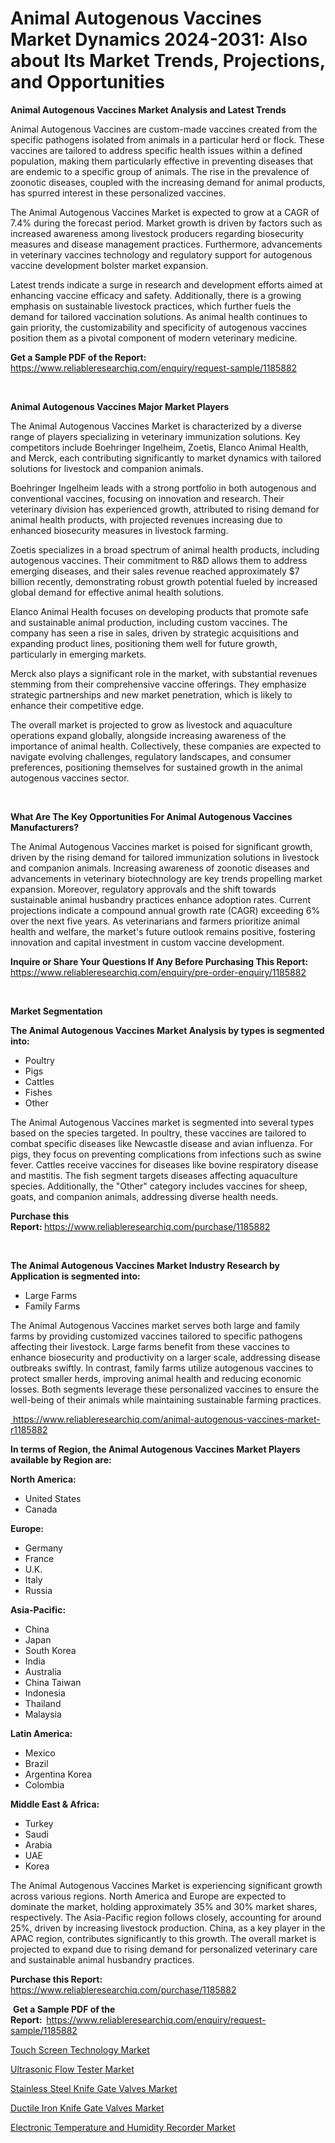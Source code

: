 <p><h1>Animal Autogenous Vaccines Market Dynamics 2024-2031: Also about Its Market Trends, Projections, and Opportunities</h1></p><p><strong>Animal Autogenous Vaccines Market Analysis and Latest Trends</strong></p>
<p><p>Animal Autogenous Vaccines are custom-made vaccines created from the specific pathogens isolated from animals in a particular herd or flock. These vaccines are tailored to address specific health issues within a defined population, making them particularly effective in preventing diseases that are endemic to a specific group of animals. The rise in the prevalence of zoonotic diseases, coupled with the increasing demand for animal products, has spurred interest in these personalized vaccines.</p><p>The Animal Autogenous Vaccines Market is expected to grow at a CAGR of 7.4% during the forecast period. Market growth is driven by factors such as increased awareness among livestock producers regarding biosecurity measures and disease management practices. Furthermore, advancements in veterinary vaccines technology and regulatory support for autogenous vaccine development bolster market expansion. </p><p>Latest trends indicate a surge in research and development efforts aimed at enhancing vaccine efficacy and safety. Additionally, there is a growing emphasis on sustainable livestock practices, which further fuels the demand for tailored vaccination solutions. As animal health continues to gain priority, the customizability and specificity of autogenous vaccines position them as a pivotal component of modern veterinary medicine.</p></p>
<p><strong>Get a Sample PDF of the Report:&nbsp;</strong> <a href="https://www.reliableresearchiq.com/enquiry/request-sample/1185882?utm_campaign=114&utm_medium=2&utm_source=Github&utm_content=ia&utm_term=22102024&utm_id=animal-autogenous-vaccines">https://www.reliableresearchiq.com/enquiry/request-sample/1185882</a></p>
<p>&nbsp;</p>
<p><strong>Animal Autogenous Vaccines Major Market Players</strong></p>
<p><p>The Animal Autogenous Vaccines Market is characterized by a diverse range of players specializing in veterinary immunization solutions. Key competitors include Boehringer Ingelheim, Zoetis, Elanco Animal Health, and Merck, each contributing significantly to market dynamics with tailored solutions for livestock and companion animals.</p><p>Boehringer Ingelheim leads with a strong portfolio in both autogenous and conventional vaccines, focusing on innovation and research. Their veterinary division has experienced growth, attributed to rising demand for animal health products, with projected revenues increasing due to enhanced biosecurity measures in livestock farming.</p><p>Zoetis specializes in a broad spectrum of animal health products, including autogenous vaccines. Their commitment to R&D allows them to address emerging diseases, and their sales revenue reached approximately $7 billion recently, demonstrating robust growth potential fueled by increased global demand for effective animal health solutions.</p><p>Elanco Animal Health focuses on developing products that promote safe and sustainable animal production, including custom vaccines. The company has seen a rise in sales, driven by strategic acquisitions and expanding product lines, positioning them well for future growth, particularly in emerging markets.</p><p>Merck also plays a significant role in the market, with substantial revenues stemming from their comprehensive vaccine offerings. They emphasize strategic partnerships and new market penetration, which is likely to enhance their competitive edge.</p><p>The overall market is projected to grow as livestock and aquaculture operations expand globally, alongside increasing awareness of the importance of animal health. Collectively, these companies are expected to navigate evolving challenges, regulatory landscapes, and consumer preferences, positioning themselves for sustained growth in the animal autogenous vaccines sector.</p></p>
<p>&nbsp;</p>
<p><strong>What Are The Key Opportunities For Animal Autogenous Vaccines Manufacturers?</strong></p>
<p><p>The Animal Autogenous Vaccines market is poised for significant growth, driven by the rising demand for tailored immunization solutions in livestock and companion animals. Increasing awareness of zoonotic diseases and advancements in veterinary biotechnology are key trends propelling market expansion. Moreover, regulatory approvals and the shift towards sustainable animal husbandry practices enhance adoption rates. Current projections indicate a compound annual growth rate (CAGR) exceeding 6% over the next five years. As veterinarians and farmers prioritize animal health and welfare, the market's future outlook remains positive, fostering innovation and capital investment in custom vaccine development.</p></p>
<p><strong>Inquire or Share Your Questions If Any Before Purchasing This Report:</strong> <a href="https://www.reliableresearchiq.com/enquiry/pre-order-enquiry/1185882?utm_campaign=114&utm_medium=2&utm_source=Github&utm_content=ia&utm_term=22102024&utm_id=animal-autogenous-vaccines">https://www.reliableresearchiq.com/enquiry/pre-order-enquiry/1185882</a></p>
<p>&nbsp;</p>
<p><strong>Market Segmentation</strong></p>
<p><strong>The Animal Autogenous Vaccines Market Analysis by types is segmented into:</strong></p>
<p><ul><li>Poultry</li><li>Pigs</li><li>Cattles</li><li>Fishes</li><li>Other</li></ul></p>
<p><p>The Animal Autogenous Vaccines market is segmented into several types based on the species targeted. In poultry, these vaccines are tailored to combat specific diseases like Newcastle disease and avian influenza. For pigs, they focus on preventing complications from infections such as swine fever. Cattles receive vaccines for diseases like bovine respiratory disease and mastitis. The fish segment targets diseases affecting aquaculture species. Additionally, the "Other" category includes vaccines for sheep, goats, and companion animals, addressing diverse health needs.</p></p>
<p><strong>Purchase this Report:&nbsp;</strong><a href="https://www.reliableresearchiq.com/purchase/1185882?utm_campaign=114&utm_medium=2&utm_source=Github&utm_content=ia&utm_term=22102024&utm_id=animal-autogenous-vaccines">https://www.reliableresearchiq.com/purchase/1185882</a></p>
<p>&nbsp;</p>
<p><strong>The Animal Autogenous Vaccines Market Industry Research by Application is segmented into:</strong></p>
<p><ul><li>Large Farms</li><li>Family Farms</li></ul></p>
<p><p>The Animal Autogenous Vaccines market serves both large and family farms by providing customized vaccines tailored to specific pathogens affecting their livestock. Large farms benefit from these vaccines to enhance biosecurity and productivity on a larger scale, addressing disease outbreaks swiftly. In contrast, family farms utilize autogenous vaccines to protect smaller herds, improving animal health and reducing economic losses. Both segments leverage these personalized vaccines to ensure the well-being of their animals while maintaining sustainable farming practices.</p></p>
<p><a href="https://www.reliableresearchiq.com/animal-autogenous-vaccines-market-r1185882?utm_campaign=114&utm_medium=2&utm_source=Github&utm_content=ia&utm_term=22102024&utm_id=animal-autogenous-vaccines">&nbsp;https://www.reliableresearchiq.com/animal-autogenous-vaccines-market-r1185882</a></p>
<p><strong>In terms of Region, the Animal Autogenous Vaccines Market Players available by Region are:</strong></p>
<p>
    <p> <strong> North America: </strong>
        <ul>
            <li>United States</li>
            <li>Canada</li>
        </ul>
        </p> 
    <p> <strong> Europe: </strong>
        <ul>
            <li>Germany</li>
            <li>France</li>
            <li>U.K.</li>
            <li>Italy</li>
            <li>Russia</li>
        </ul>
        </p> 
    <p> <strong> Asia-Pacific: </strong>
        <ul>
            <li>China</li>
            <li>Japan</li>
            <li>South Korea</li>
            <li>India</li>
            <li>Australia</li>
            <li>China Taiwan</li>
            <li>Indonesia</li>
            <li>Thailand</li>
            <li>Malaysia</li>
        </ul>
        </p> 
    <p> <strong> Latin America: </strong>
        <ul>
            <li>Mexico</li>
            <li>Brazil</li>
            <li>Argentina Korea</li>
            <li>Colombia</li>
        </ul>
        </p> 
    <p> <strong> Middle East & Africa: </strong>
        <ul>
            <li>Turkey</li>
            <li>Saudi</li>
            <li>Arabia</li>
            <li>UAE</li>
            <li>Korea</li>
        </ul>
    </p>
    </p>
<p><p>The Animal Autogenous Vaccines Market is experiencing significant growth across various regions. North America and Europe are expected to dominate the market, holding approximately 35% and 30% market shares, respectively. The Asia-Pacific region follows closely, accounting for around 25%, driven by increasing livestock production. China, as a key player in the APAC region, contributes significantly to this growth. The overall market is projected to expand due to rising demand for personalized veterinary care and sustainable animal husbandry practices.</p></p>
<p><strong>Purchase this Report: </strong><a href="https://www.reliableresearchiq.com/purchase/1185882?utm_campaign=114&utm_medium=2&utm_source=Github&utm_content=ia&utm_term=22102024&utm_id=animal-autogenous-vaccines">https://www.reliableresearchiq.com/purchase/1185882</a></p>
<p>&nbsp;<strong>Get a Sample PDF of the Report:&nbsp;&nbsp;</strong><a href="https://www.reliableresearchiq.com/enquiry/request-sample/1185882?utm_campaign=114&utm_medium=2&utm_source=Github&utm_content=ia&utm_term=22102024&utm_id=animal-autogenous-vaccines">https://www.reliableresearchiq.com/enquiry/request-sample/1185882</a></p>
<p><strong></strong></p>
<p><p><a href="https://www.linkedin.com/pulse/global-touch-screen-technology-market-size-trends-analysis-viqfc?utm_campaign=114&utm_medium=2&utm_source=Github&utm_content=ia&utm_term=22102024&utm_id=animal-autogenous-vaccines">Touch Screen Technology Market</a></p><p><a href="https://github.com/erskinemm93/Market-Research-Report-List-1/blob/main/ultrasonic-flow-tester-market.md?utm_campaign=114&utm_medium=2&utm_source=Github&utm_content=ia&utm_term=22102024&utm_id=animal-autogenous-vaccines">Ultrasonic Flow Tester Market</a></p><p><a href="https://issuu.com/reportprime-2/docs/stainless-steel-knife-gate-valves-m_fbf95de139ede8?utm_campaign=114&utm_medium=2&utm_source=Github&utm_content=ia&utm_term=22102024&utm_id=animal-autogenous-vaccines">Stainless Steel Knife Gate Valves Market</a></p><p><a href="https://issuu.com/reportprime-2/docs/ductile-iron-knife-gate-valves-mark_fbdfa54660417b?utm_campaign=114&utm_medium=2&utm_source=Github&utm_content=ia&utm_term=22102024&utm_id=animal-autogenous-vaccines">Ductile Iron Knife Gate Valves Market</a></p><p><a href="https://github.com/pespeyervi/Market-Research-Report-List-1/blob/main/electronic-temperature-and-humidity-recorder-market.md?utm_campaign=114&utm_medium=2&utm_source=Github&utm_content=ia&utm_term=22102024&utm_id=animal-autogenous-vaccines">Electronic Temperature and Humidity Recorder Market</a></p></p>